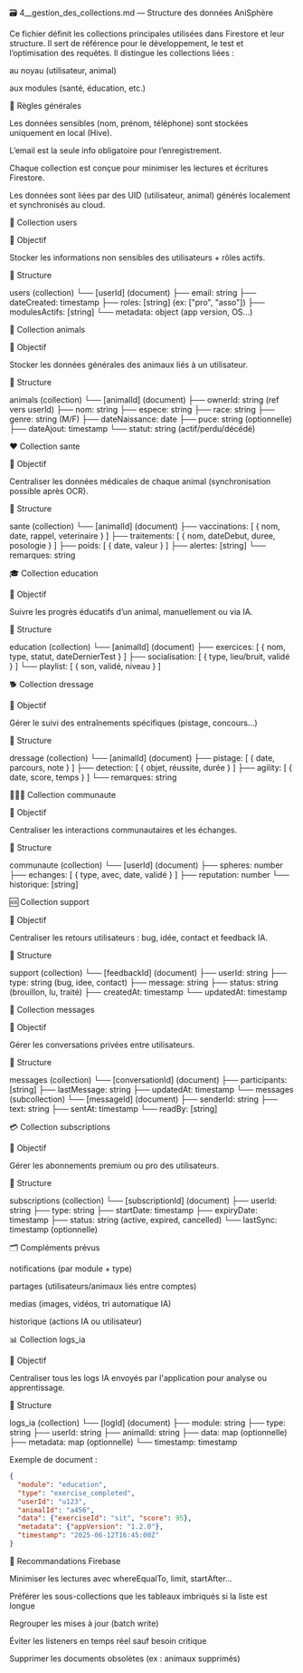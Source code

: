 🗃️ 4__gestion_des_collections.md — Structure des données AniSphère

Ce fichier définit les collections principales utilisées dans Firestore et leur structure. Il sert de référence pour le développement, le test et l’optimisation des requêtes. Il distingue les collections liées :

au noyau (utilisateur, animal)

aux modules (santé, éducation, etc.)

🔑 Règles générales

Les données sensibles (nom, prénom, téléphone) sont stockées uniquement en local (Hive).

L’email est la seule info obligatoire pour l’enregistrement.

Chaque collection est conçue pour minimiser les lectures et écritures Firestore.

Les données sont liées par des UID (utilisateur, animal) générés localement et synchronisés au cloud.

👤 Collection users

🔹 Objectif

Stocker les informations non sensibles des utilisateurs + rôles actifs.

🔹 Structure

users (collection) └── [userId] (document) ├── email: string ├── dateCreated: timestamp ├── roles: [string] (ex: ["pro", "asso"]) ├── modulesActifs: [string] └── metadata: object (app version, OS...) 

🐶 Collection animals

🔹 Objectif

Stocker les données générales des animaux liés à un utilisateur.

🔹 Structure

animals (collection) └── [animalId] (document) ├── ownerId: string (ref vers userId) ├── nom: string ├── espece: string ├── race: string ├── genre: string (M/F) ├── dateNaissance: date ├── puce: string (optionnelle) ├── dateAjout: timestamp └── statut: string (actif/perdu/décédé) 

❤️ Collection sante

🔹 Objectif

Centraliser les données médicales de chaque animal (synchronisation possible après OCR).

🔹 Structure

sante (collection) └── [animalId] (document) ├── vaccinations: [ { nom, date, rappel, veterinaire } ] ├── traitements: [ { nom, dateDebut, duree, posologie } ] ├── poids: [ { date, valeur } ] ├── alertes: [string] └── remarques: string 

🎓 Collection education

🔹 Objectif

Suivre les progrès éducatifs d’un animal, manuellement ou via IA.

🔹 Structure

education (collection) └── [animalId] (document) ├── exercices: [ { nom, type, statut, dateDernierTest } ] ├── socialisation: [ { type, lieu/bruit, validé } ] └── playlist: [ { son, validé, niveau } ] 

🐕 Collection dressage

🔹 Objectif

Gérer le suivi des entraînements spécifiques (pistage, concours...)

🔹 Structure

dressage (collection) └── [animalId] (document) ├── pistage: [ { date, parcours, note } ] ├── detection: [ { objet, réussite, durée } ] ├── agility: [ { date, score, temps } ] └── remarques: string 

🧑‍🤝‍🧑 Collection communaute

🔹 Objectif

Centraliser les interactions communautaires et les échanges.

🔹 Structure

communaute (collection) └── [userId] (document) ├── spheres: number ├── echanges: [ { type, avec, date, validé } ] ├── reputation: number └── historique: [string]

🆘 Collection support

🔹 Objectif

Centraliser les retours utilisateurs : bug, idée, contact et feedback IA.

🔹 Structure

support (collection)
 └── [feedbackId] (document)
     ├── userId: string
     ├── type: string (bug, idee, contact)
     ├── message: string
     ├── status: string (brouillon, lu, traité)
     ├── createdAt: timestamp
     └── updatedAt: timestamp

📨 Collection messages

🔹 Objectif

Gérer les conversations privées entre utilisateurs.

🔹 Structure

messages (collection)
 └── [conversationId] (document)
     ├── participants: [string]
     ├── lastMessage: string
     ├── updatedAt: timestamp
     └── messages (subcollection)
         └── [messageId] (document)
             ├── senderId: string
             ├── text: string
             ├── sentAt: timestamp
             └── readBy: [string]

💳 Collection subscriptions

🔹 Objectif

Gérer les abonnements premium ou pro des utilisateurs.

🔹 Structure

subscriptions (collection)
 └── [subscriptionId] (document)
     ├── userId: string
     ├── type: string
     ├── startDate: timestamp
     ├── expiryDate: timestamp
     ├── status: string (active, expired, cancelled)
     └── lastSync: timestamp (optionnelle)


🗂️ Compléments prévus

notifications (par module + type)

partages (utilisateurs/animaux liés entre comptes)

medias (images, vidéos, tri automatique IA)

historique (actions IA ou utilisateur)

📊 Collection logs_ia

🔹 Objectif

Centraliser tous les logs IA envoyés par l'application pour analyse ou apprentissage.

🔹 Structure

logs_ia (collection)
 └── [logId] (document)
     ├── module: string
     ├── type: string
     ├── userId: string
     ├── animalId: string
     ├── data: map (optionnelle)
     ├── metadata: map (optionnelle)
     └── timestamp: timestamp

Exemple de document :

```json
{
  "module": "education",
  "type": "exercise_completed",
  "userId": "u123",
  "animalId": "a456",
  "data": {"exerciseId": "sit", "score": 95},
  "metadata": {"appVersion": "1.2.0"},
  "timestamp": "2025-06-12T16:45:00Z"
}
```

📌 Recommandations Firebase

Minimiser les lectures avec whereEqualTo, limit, startAfter...

Préférer les sous-collections que les tableaux imbriqués si la liste est longue

Regrouper les mises à jour (batch write)

Éviter les listeners en temps réel sauf besoin critique

Supprimer les documents obsolètes (ex : animaux supprimés)

